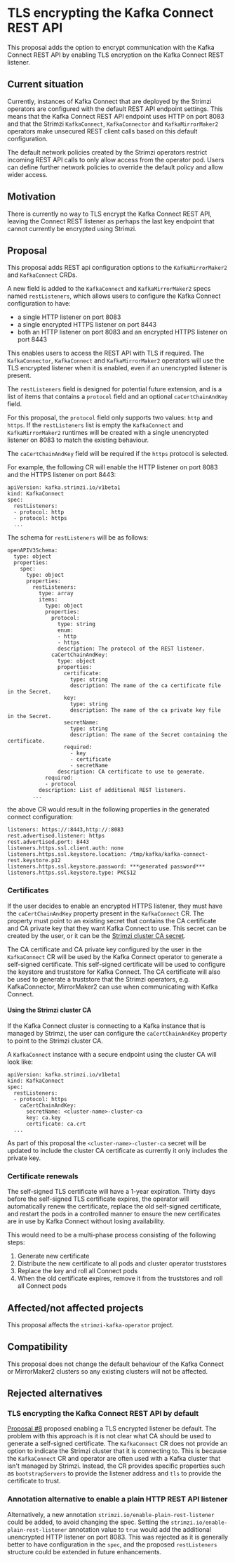 # TLS encrypting the Kafka Connect REST API

This proposal adds the option to encrypt communication with the Kafka Connect REST API by enabling TLS encryption on the Kafka Connect REST listener.

## Current situation

Currently, instances of Kafka Connect that are deployed by the Strimzi operators are configured with the default REST API endpoint settings.
This means that the Kafka Connect REST API endpoint uses HTTP on port 8083 and that the Strimzi `KafkaConnect`, `KafkaConnector` and `KafkaMirrorMaker2` operators make unsecured REST client calls based on this default configuration.

The default network policies created by the Strimzi operators restrict incoming REST API calls to only allow access from the operator pod.
Users can define further network policies to override the default policy and allow wider access.

## Motivation

There is currently no way to TLS encrypt the Kafka Connect REST API, leaving the Connect REST listener as perhaps the last key endpoint that cannot currently be encrypted using Strimzi.

## Proposal

This proposal adds REST api configuration options to the `KafkaMirrorMaker2` and `KafkaConnect` CRDs.

A new field is added to the `KafkaConnect` and `KafkaMirrorMaker2` specs named `restListeners`, which allows users to configure the Kafka Connect configuration to have:
  - a single HTTP listener on port 8083
  - a single encrypted HTTPS listener on port 8443
  - both an HTTP listener on port 8083 and an encrypted HTTPS listener on port 8443
  
This enables users to access the REST API with TLS if required.
The `KafkaConnector`, `KafkaConnect` and `KafkaMirrorMaker2` operators will use the TLS encrypted listener when it is enabled, even if an unencrypted listener is present.

The `restListeners` field is designed for potential future extension, and is a list of items that contains a `protocol` field and an optional `caCertChainAndKey` field.

For this proposal, the `protocol` field only supports two values: `http` and `https`. If the `restListeners` list is empty the `KafkaConnect` and `KafkaMirrorMaker2` 
runtimes will be created with a single unencrypted listener on 8083 to match the existing behaviour.

The `caCertChainAndKey` field will be required if the `https` protocol is selected.

For example, the following CR will enable the HTTP listener on port 8083 and the HTTPS listener on port 8443:
```
apiVersion: kafka.strimzi.io/v1beta1
kind: KafkaConnect
spec:
  restListeners:
  - protocol: http
  - protocol: https
  ...
```

The schema for `restListeners` will be as follows:
```
openAPIV3Schema:
  type: object
  properties:
    spec:
      type: object
      properties:
        restListeners:
          type: array
          items:
            type: object
            properties:
              protocol:
                type: string
                enum:
                - http
                - https
                description: The protocol of the REST listener.
              caCertChainAndKey:
                type: object
                properties:
                  certificate:
                    type: string
                    description: The name of the ca certificate file in the Secret.
                  key:
                    type: string
                    description: The name of the ca private key file in the Secret.
                  secretName:
                    type: string
                    description: The name of the Secret containing the certificate.
                  required:
                    - key
                    - certificate
                    - secretName
                description: CA certificate to use to generate.
            required:
            - protocol
          description: List of additional REST listeners.
        ...
```

the above CR would result in the following properties in the generated connect configuration:

```
listeners: https://:8443,http://:8083
rest.advertised.listener: https
rest.advertised.port: 8443
listeners.https.ssl.client.auth: none
listeners.https.ssl.keystore.location: /tmp/kafka/kafka-connect-rest.keystore.p12
listeners.https.ssl.keystore.password: ***generated password***
listeners.https.ssl.keystore.type: PKCS12
```

### Certificates

If the user decides to enable an encrypted HTTPS listener, they must have the `caCertChainAndKey` 
property present in the `KafkaConnect` CR. The property must point to an existing secret that contains the 
CA certificate and CA private key that they want Kafka Connect to use. This secret can be created by the 
user, or it can be the [Strimzi cluster CA secret](#using-the-strimzi-cluster-ca).

The CA certificate and CA private key configured by the user in the `KafkaConnect` CR will be used by the Kafka Connect 
operator to generate a self-signed certificate. This self-signed certificate will be used to configure the keystore and 
truststore for Kafka Connect. The CA certificate will also be used to generate a truststore 
that the Strimzi operators, e.g. KafkaConnector, MirrorMaker2 can use when communicating with Kafka Connect.

#### Using the Strimzi cluster CA

If the Kafka Connect cluster is connecting to a Kafka instance that is managed by Strimzi, the user can configure the 
`caCertChainAndKey` property to point to the Strimzi cluster CA.

A `KafkaConnect` instance with a secure endpoint using the cluster CA will look like:

```
apiVersion: kafka.strimzi.io/v1beta1
kind: KafkaConnect
spec:
  restListeners:
  - protocol: https
    caCertChainAndKey:
      secretName: <cluster-name>-cluster-ca
      key: ca.key
      certificate: ca.crt
  ...
```

As part of this proposal the `<cluster-name>-cluster-ca` secret will be updated to include the cluster CA certificate 
as currently it only includes the private key.

### Certificate renewals

The self-signed TLS certificate will have a 1-year expiration.
Thirty days before the self-signed TLS certificate expires, the operator will automatically renew the certificate, replace the old self-signed certificate, and restart the pods in a controlled manner to ensure the new certificates are in use by Kafka Connect without losing availability.

This would need to be a multi-phase process consisting of the following steps:

1. Generate new certificate
2. Distribute the new certificate to all pods and cluster operator truststores
3. Replace the key and roll all Connect pods
4. When the old certificate expires, remove it from the truststores and roll all Connect pods

## Affected/not affected projects

This proposal affects the `strimzi-kafka-operator` project.

## Compatibility

This proposal does not change the default behaviour of the Kafka Connect or MirrorMaker2 clusters so any existing clusters will not be affected.

## Rejected alternatives

### TLS encrypting the Kafka Connect REST API by default

[Proposal #8](008-tls-encrypt-the-kafka-connect-rest-api.md) proposed enabling a TLS encrypted listener be default. The problem with this approach is it is 
not clear what CA should be used to generate a self-signed certificate. The `KafkaConnect` CR does not provide an option to indicate the Strimzi cluster that 
it is connecting to. This is because the `KafkaConnect` CR and operator are often used with a Kafka cluster that isn't managed by Strimzi. Instead, the CR provides 
specific properties such as `bootstrapServers` to provide the listener address and `tls` to provide the certificate to trust.

### Annotation alternative to enable a plain HTTP REST API listener

Alternatively, a new annotation `strimzi.io/enable-plain-rest-listener` could be added, to avoid changing the spec.
Setting the `strimzi.io/enable-plain-rest-listener` annotation value to `true` would add the additional unencrypted HTTP listener on port 8083.
This was rejected as it is generally better to have configuration in the `spec`, and the proposed `restListeners` structure could be extended in future enhancements.
